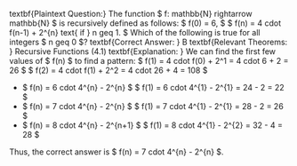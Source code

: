 textbf{Plaintext Question:} The function $ f: mathbb{N} rightarrow mathbb{N} $
is recursively defined as follows:
$ f(0) = 6, $ 
$ f(n) = 4 cdot f(n-1) + 2^{n} text{ if } n geq 1. $ 
Which of the following is true for all integers $ n geq 0 $? 
textbf{Correct Answer: } B 
textbf{Relevant Theorems: } Recursive Functions (4.1) 
textbf{Explanation: } 
We can find the first few values of $ f(n) $ to find a pattern: 
$ f(1) = 4 cdot f(0) + 2^1 = 4 cdot 6 + 2 = 26 $ 
$ f(2) = 4 cdot f(1) + 2^2 = 4 cdot 26 + 4 = 108 $
<ul>
<li> $ f(n) = 6 cdot 4^{n} - 2^{n} $ 
$ f(1) = 6 cdot 4^{1} - 2^{1} = 24 - 2 = 22 $
<li> $ f(n) = 7 cdot 4^{n} - 2^{n} $
$ f(1) = 7 cdot 4^{1} - 2^{1} = 28 - 2 = 26 $
<li> $ f(n) = 8 cdot 4^{n} - 2^{n+1} $ 
$ f(1) = 8 cdot 4^{1} - 2^{2} = 32 - 4 = 28 $
</ul>
Thus, the correct answer is $ f(n) = 7 cdot 4^{n} - 2^{n} $.
